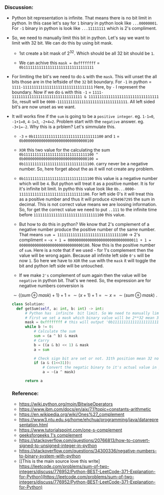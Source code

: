 ### Discussion:

* Python bit representation is infinite. That means there is no bit limit in python.
In this case let's say for `1` binary in python look like `...00000001`.
For `-1` binary in python is look like `...11111111` which is 2's compliment.

* So, we need to manually limit this bit in python. Let's say we want to limit with 32 bit.
We can do this by using bit mask.

  * 1st create a bit mask of $2^32$. Which should be all 32 bit should be `1`.

  * We can achive this `mask = 0xffffffff` = `0b11111111111111111111111111111111`

* For limiting the bit's we need to do `&` with the `mask`. This will unset the all bits
those are in the leftside of the `32` bit boundary. For `-1` in python = `1111-11111111111111111111111111111111`
Here, by `-` I represent the boundary. Now if we do `&` with this `-1` = `1111-11111111111111111111111111111111 & 11111111111111111111111111111111`
So, result will be `0000-11111111111111111111111111111111`. All left sided bit's are now unset as we want.

* It will works fine if the `sum` is going to be a `positive integer`. eg. `1-1=0`, `-1+1=0`, `4-1=3`, `-2+4=2`.
Problem start with the `negative` answer. eg. `-3+1=-2`. Why this is a prblem? Let's simmulate this.
  * `-3` = `0b11111111111111111111111111111100` and `1` = `0b00000000000000000000000000000100`

  * `XOR` this two value for the calculating the sum `0b11111111111111111111111111111100 ^ 0b00000000000000000000000000000100 = 0b11111111111111111111111111111100`. carry never be a negative number. So, here forget about the as it will not create any problem.

  * `0b11111111111111111111111111111100` this value is a negative number which will be `4`. But python will treat it as a positive number.
  It is for it's infinite bit limit. In pytho this value look like `0b...0000-11111111111111111111111111111100`. For left side 0's it will
  treat this as a positive number and thus it will produce `4294967295` the sum in decimal. This is not correct value means we are loosing
  information. So, for get the correct value we need to put `..111` to the infinite time before `11111111111111111111111111111100` this value.

  * But how to do this in python? We know that 2's complement of a negative number produce the positive number of the same number. That means
  `sum = 11111111111111111111111111111100` -> 2's compliment = `~x + 1 = 00000000000000000000000000000011 + 1 = 00000000000000000000000000000100`.
  Now this is the positive number  of `sum`. Here is a note that if we used `~` for 1's complement then the value will be wrong again. Because
  all infinite left side `0's` will be now `1`. So here we have to `XOR` the `sum` with the `mask` it will toggle the bit and python left side will be
  untouched.

  * If we make `2's` complement of sum again then the value will be `negative` in python bit. That's we need. So, the expression are for negative numbers conversion is 

  $\sim \{(sum \oplus mask) + 1\} + 1 = \sim (x+1)+1 = \sim x = \sim (sum \oplus mask)$ .


  ```python
  class Solution:
    def getSum(self, a: int, b: int) -> int:
        # Python has  infinite  bit limit. So We need to manually limit this to 32bit
        # First we set a mask which binary value will be 2**32 mean 32 number of 1's
        mask = 0xffffffff # this will output '0b11111111111111111111111111111111'
        while b != 0:
            # Calculate the sum
            sum = (a ^ b) & mask
            # Carry
            b = ((a & b) << 1) & mask
            a = sum

            # Check sign bit are set or not. 31th position mean 32 no bit.
            if (a & (1<<31)):
                # Convert the negatic binary to it's actual value in python.a
                a = ~(a ^ mask)

        return a

  ```

  ### Reference:

  * https://wiki.python.org/moin/BitwiseOperators
  * https://www.ibm.com/docs/en/aix/7.1?topic=constants-arithmetic
  * https://en.wikipedia.org/wiki/Ones%27_complement
  * https://www3.ntu.edu.sg/home/ehchua/programming/java/datarepresentation.html
  * https://www.tutorialspoint.com/one-s-complement
  * [geeksforgeeks 1's complement](https://www.geeksforgeeks.org/1s-2s-complement-binary-number/#:~:text=2's%20complement%20of%20a%20binary%20number%20is%201%2C%20added%20to,are%20used%20for%20representing%20magnitude.)
  * https://stackoverflow.com/questions/20766813/how-to-convert-signed-to-unsigned-integer-in-python
  * https://stackoverflow.com/questions/34300336/negative-numbers-to-binary-system-with-python
  * [[This is the main source love this write] https://leetcode.com/problems/sum-of-two-integers/discuss/776952/Python-BEST-LeetCode-371-Explanation-for-Python](https://leetcode.com/problems/sum-of-two-integers/discuss/776952/Python-BEST-LeetCode-371-Explanation-for-Python)
